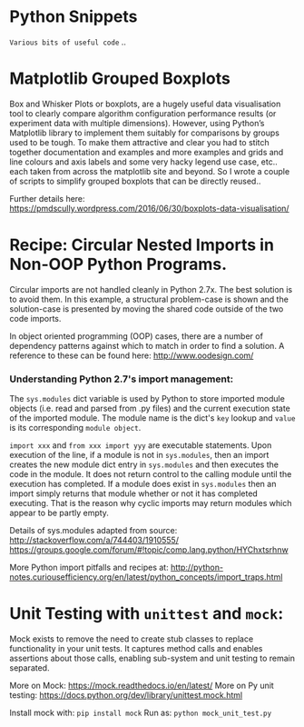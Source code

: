 # Python Snippets

`Various bits of useful code` ..

# Matplotlib Grouped Boxplots

Box and Whisker Plots or boxplots, are a hugely useful data visualisation tool to clearly compare algorithm configuration performance results (or experiment data with multiple dimensions). However, using Python’s Matplotlib library to implement them suitably for comparisons by groups used to be tough. To make them attractive and clear you had to stitch together documentation and examples and more examples and grids and line colours and axis labels and some very hacky legend use case, etc.. each taken from across the matplotlib site and beyond. So I wrote a couple of scripts to simplify grouped boxplots that can be directly reused..

Further details here: https://pmdscully.wordpress.com/2016/06/30/boxplots-data-visualisation/

# Recipe: Circular Nested Imports in Non-OOP Python Programs.
Circular imports are not handled cleanly in Python 2.7x. The best solution is to avoid them. In this example, a structural problem-case is shown and the solution-case is presented by moving the shared code outside of the two code imports.

In object oriented programming (OOP) cases, there are a number of dependency patterns against which to match in order to find a solution. A reference to these can be found here: http://www.oodesign.com/

### Understanding Python 2.7's import management: 
The `sys.modules` dict variable is used by Python to store imported module objects (i.e. read and parsed from .py files) and the current execution state of the imported module. The module name is the dict's `key` lookup and `value` is its corresponding `module object`. 

`import xxx` and `from xxx import yyy` are executable statements. Upon execution of the line, if a module is not in `sys.modules`, then an import creates the new module dict entry in `sys.modules` and then executes the code in the module. It does not return control to the calling module until the execution has completed. If a module does exist in `sys.modules` then an import simply returns that module whether or not it has completed executing. That is the reason why cyclic imports may return modules which appear to be partly empty.

Details of sys.modules adapted from source:
http://stackoverflow.com/a/744403/1910555/
https://groups.google.com/forum/#!topic/comp.lang.python/HYChxtsrhnw

More Python import pitfalls and recipes at: 
http://python-notes.curiousefficiency.org/en/latest/python_concepts/import_traps.html

# Unit Testing with `unittest` and `mock`:
    
Mock exists to remove the need to create stub classes to replace functionality in your unit tests. It captures method calls and enables assertions about those calls, enabling sub-system and unit testing to remain separated. 

More on Mock: https://mock.readthedocs.io/en/latest/
More on Py unit testing: https://docs.python.org/dev/library/unittest.mock.html

Install mock with: `pip install mock`
Run as: `python mock_unit_test.py`
